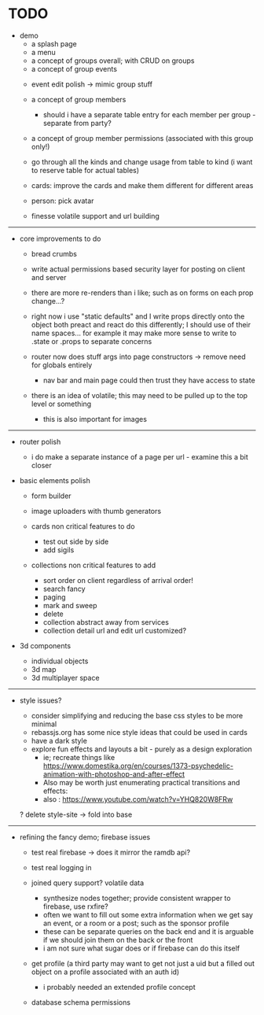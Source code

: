 
# TODO

- demo
	* a splash page
	* a menu
	* a concept of groups overall; with CRUD on groups
	* a concept of group events
	- event edit polish -> mimic group stuff
	- a concept of group members
		- should i have a separate table entry for each member per group - separate from party?
	- a concept of group member permissions (associated with this group only!)

	- go through all the kinds and change usage from table to kind
		(i want to reserve table for actual tables)

	- cards: improve the cards and make them different for different areas
	- person: pick avatar

	- finesse volatile support and url building

**********************

- core improvements to do

	- bread crumbs

	- write actual permissions based security layer for posting on client and server

	- there are more re-renders than i like; such as on forms on each prop change...?

	- right now i use "static defaults" and I write props directly onto the object
		both preact and react do this differently; I should use of their name spaces...
		for example it may make more sense to write to .state or .props to separate concerns

	- router now does stuff args into page constructors -> remove need for globals entirely
		- nav bar and main page could then trust they have access to state

	- there is an idea of volatile; this may need to be pulled up to the top level or something
		- this is also important for images

**********************

- router polish
	- i do make a separate instance of a page per url - examine this a bit closer

- basic elements polish
	* form builder

	- image uploaders with thumb generators

	- cards non critical features to do
		- test out side by side
		- add sigils

	- collections non critical features to add
		- sort order on client regardless of arrival order!
		- search fancy
		- paging
		- mark and sweep
		- delete
		- collection abstract away from services
		- collection detail url and edit url customized?

- 3d components
	- individual objects
	- 3d map
	- 3d multiplayer space

***************************

- style issues?

	- consider simplifying and reducing the base css styles to be more minimal
	- rebassjs.org has some nice style ideas that could be used in cards
	- have a dark style
	- explore fun effects and layouts a bit - purely as a design exploration
		- ie; recreate things like https://www.domestika.org/en/courses/1373-psychedelic-animation-with-photoshop-and-after-effect
		- Also may be worth just enumerating practical transitions and effects:
		- also : https://www.youtube.com/watch?v=YHQ820W8FRw

	? delete style-site -> fold into base

******************************

- refining the fancy demo; firebase issues

	- test real firebase -> does it mirror the ramdb api?
	- test real logging in

	- joined query support? volatile data
		- synthesize nodes together; provide consistent wrapper to firebase, use rxfire?
		- often we want to fill out some extra information when we get say an event, or a room or a post; such as the sponsor profile
		- these can be separate queries on the back end and it is arguable if we should join them on the back or the front
		- i am not sure what sugar does or if firebase can do this itself

	- get profile (a third party may want to get not just a uid but a filled out object on a profile associated with an auth id)
		- i probably needed an extended profile concept

	- database schema permissions


